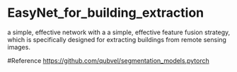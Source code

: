 # EasyNet_for_building_extraction
a simple, effective network with a a simple, effective feature fusion strategy, which is specifically designed for extracting buildings from remote sensing images.

#Reference
https://github.com/qubvel/segmentation_models.pytorch
